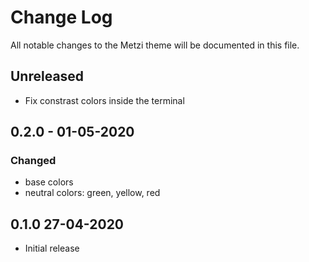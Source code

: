 # Change Log

All notable changes to the Metzi theme will be documented in this file.

## Unreleased

- Fix constrast colors inside the terminal

## 0.2.0 - 01-05-2020

### Changed

- base colors
- neutral colors: green, yellow, red

## 0.1.0 27-04-2020

- Initial release
